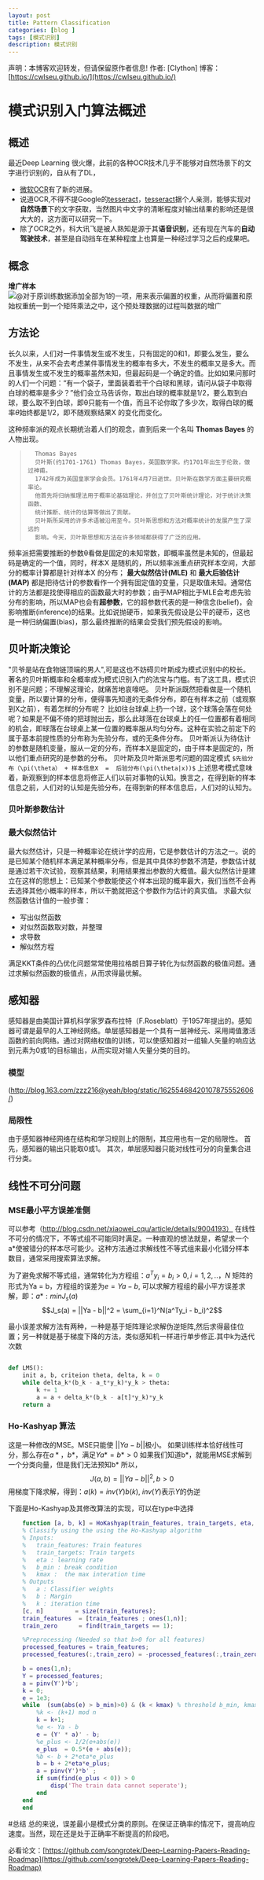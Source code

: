 ```yaml
---
layout: post
title: Pattern Classification
categories: [blog ]
tags: [模式识别]
description: 模式识别
---
```


声明：本博客欢迎转发，但请保留原作者信息! 
作者: [Clython]
博客： [https://cwlseu.github.io/](https://cwlseu.github.io/)

# 模式识别入门算法概述

## 概述

最近Deep Learning 很火爆，此前的各种OCR技术几乎不能够对自然场景下的文字进行识别的，自从有了DL，
* [微软OCR](http://www.csdn.net/article/2015-03-30/2824348)有了新的进展。
* 说道OCR,不得不提Google的[tesseract](http://code.google.com/p/tesseract-ocr/)，[tesseract](http://www.cs.cmu.edu/~antz/sarma_icse2009.pdf)据个人亲测，能够实现对**自然场景**下的文字获取，当然图片中文字的清晰程度对输出结果的影响还是很大大的，这方面可以研究一下。
* 除了OCR之外，科大讯飞是被人熟知是源于其**语音识别**，还有现在汽车的**自动驾驶技术**，甚至是自动挡车在某种程度上也算是一种经过学习之后的成果吧。

## 概念
**增广样本**  
![@对于原训练数据添加全部为1的一项，用来表示偏置的权重，从而将偏置和原始权重统一到一个矩阵乘法之中，这个预处理数据的过程叫数据的增广](../images/classifiction-pattern/1.jpg)

## 方法论

长久以来，人们对一件事情发生或不发生，只有固定的0和1，即要么发生，要么不发生，从来不会去考虑某件事情发生的概率有多大，不发生的概率又是多大。而且事情发生或不发生的概率虽然未知，但最起码是一个确定的值。比如如果问那时的人们一个问题：“有一个袋子，里面装着若干个白球和黑球，请问从袋子中取得白球的概率是多少？”他们会立马告诉你，取出白球的概率就是1/2，要么取到白球，要么取不到白球，即θ只能有一个值，而且不论你取了多少次，取得白球的概率$\theta$始终都是1/2，即不随观察结果X 的变化而变化。

这种频率派的观点长期统治着人们的观念，直到后来一个名叫 **Thomas Bayes** 的人物出现。

>		Thomas Bayes
>		贝叶斯(约1701-1761) Thomas Bayes，英国数学家。约1701年出生于伦敦，做过神甫。
>		1742年成为英国皇家学会会员。1761年4月7日逝世。贝叶斯在数学方面主要研究概率论。
>		他首先将归纳推理法用于概率论基础理论，并创立了贝叶斯统计理论，对于统计决策函数、
>		统计推断、统计的估算等做出了贡献。
>		贝叶斯所采用的许多术语被沿用至今。贝叶斯思想和方法对概率统计的发展产生了深远的
>		影响。今天，贝叶斯思想和方法在许多领域都获得了广泛的应用。


频率派把需要推断的参数θ看做是固定的未知常数，即概率虽然是未知的，但最起码是确定的一个值，同时，样本X 是随机的，所以频率派重点研究样本空间，大部分的概率计算都是针对样本X 的分布；
**最大似然估计(MLE)** 和 **最大后验估计(MAP)** 都是把待估计的参数看作一个拥有固定值的变量，只是取值未知。通常估计的方法都是找使得相应的函数最大时的参数；由于MAP相比于MLE会考虑先验分布的影响，所以MAP也会有**超参数**，它的超参数代表的是一种信念(belief)，会影响推断(inference)的结果。比如说抛硬币，如果我先假设是公平的硬币，这也是一种归纳偏置(bias)，那么最终推断的结果会受我们预先假设的影响。

## 贝叶斯决策论
"贝爷是站在食物链顶端的男人",可是这也不妨碍贝叶斯成为模式识别中的校长。著名的贝叶斯概率和全概率成为模式识别入门的法宝与门槛。有了这工具，模式识别不是问题；不理解这理论，就痛苦地哀嚎吧。
贝叶斯派既然把看做是一个随机变量，所以要计算的分布，便得事先知道的无条件分布，即在有样本之前（或观察到X之前），有着怎样的分布呢？
比如往台球桌上扔一个球，这个球落会落在何处呢？如果是不偏不倚的把球抛出去，那么此球落在台球桌上的任一位置都有着相同的机会，即球落在台球桌上某一位置的概率服从均匀分布。这种在实验之前定下的属于基本前提性质的分布称为先验分布，或的无条件分布。
贝叶斯派认为待估计的参数是随机变量，服从一定的分布，而样本X是固定的，由于样本是固定的，所以他们重点研究的是参数的分布。
贝叶斯及贝叶斯派思考问题的固定模式 `$先验分布（\pi(\theta） + 样本信息X  =  后验分布(\pi(\theta|x))$` 
上述思考模式意味着，新观察到的样本信息将修正人们以前对事物的认知。换言之，在得到新的样本信息之前，人们对的认知是先验分布，在得到新的样本信息后，人们对的认知为。

### 贝叶斯参数估计

### 最大似然估计
最大似然估计，只是一种概率论在统计学的应用，它是参数估计的方法之一。说的是已知某个随机样本满足某种概率分布，但是其中具体的参数不清楚，参数估计就是通过若干次试验，观察其结果，利用结果推出参数的大概值。最大似然估计是建立在这样的思想上：已知某个参数能使这个样本出现的概率最大，我们当然不会再去选择其他小概率的样本，所以干脆就把这个参数作为估计的真实值。
求最大似然函数估计值的一般步骤： 
* 写出似然函数
* 对似然函数取对数，并整理
* 求导数
* 解似然方程

满足KKT条件的凸优化问题常常使用拉格朗日算子转化为似然函数的极值问题。通过求解似然函数的极值点，从而求得最优解。

## 感知器
感知器是由美国计算机科学家罗森布拉特（F.Roseblatt）于1957年提出的。感知器可谓是最早的人工神经网络。单层感知器是一个具有一层神经元、采用阈值激活函数的前向网络。通过对网络权值的训练，可以使感知器对一组输人矢量的响应达到元素为0或1的目标输出，从而实现对输人矢量分类的目的。
### 模型
(http://blog.163.com/zzz216@yeah/blog/static/16255468420107875552606/)
### 局限性
由于感知器神经网络在结构和学习规则上的限制，其应用也有一定的局限性。
首先，感知器的输出只能取0或1。
其次，单层感知器只能对线性可分的向量集合进行分类。

## 线性不可分问题

### MSE最小平方误差准侧
可以参考（http://blog.csdn.net/xiaowei_cqu/article/details/9004193）
在线性不可分的情况下，不等式组不可能同时满足。一种直观的想法就是，希望求一个a*使被错分的样本尽可能少。这种方法通过求解线性不等式组来最小化错分样本数目，通常采用搜索算法求解。

为了避免求解不等式组，通常转化为方程组：$a^Ty_i = b_i >0, i = 1,2,..，N$
矩阵的形式为Ya = b，方程组的误差为$e = Ya - b$, 
可以求解方程组的最小平方误差求解，即：$a*: minJ_s(a)$
$$J_s(a) = ||Ya - b||^2 = \sum_{i=1}^N(a^Ty_i - b_i)^2$$

最小误差求解方法有两种，一种是基于矩阵理论求解伪逆矩阵,然后求得最佳位置；另一种就是基于梯度下降的方法，类似感知机一样进行单步修正.其中k为迭代次数

```python

def LMS():
	init a, b, criteion theta, delta, k = 0
	while delta_k*(b_k - a_t*y_k)*y_k > theta:
		k += 1
		a = a + delta_k*(b_k - a[t]*y_k)*y_k
	return a 
```

### Ho-Kashyap 算法
这是一种修改的MSE。MSE只能使 $||Ya-b||$极小。
如果训练样本恰好线性可分，那么存在$a*，b*$，满足$Ya*=b*>0$
如果我们知道b*，就能用MSE求解到一个分类向量，但是我们无法预知b*
所以，$$J(a,b)=||Ya-b||^2, b>0$$
用梯度下降求解，得到：$a(k)=inv(Y) b(k)$,  $inv(Y)$表示$Y$的伪逆

下面是Ho-Kashyap及其修改算法的实现，可以在type中选择

```matlab
	function [a, b, k] = HoKashyap(train_features, train_targets, eta, b_min, kmax)
	% Classify using the using the Ho-Kashyap algorithm
	% Inputs:
	% 	train_features: Train features
	%	train_targets: Train targets
	%	eta	: learning rate
	%	b_min : break condition
	%   kmax :  the max interation time
	% Outputs
	%   a : Classifier weights
	%   b : Margin
	%   k : iteration time
	[c, n]		   = size(train_features);
	train_features  = [train_features ; ones(1,n)];
	train_zero      = find(train_targets == 1);

	%Preprocessing (Needed so that b>0 for all features)
	processed_features = train_features;
	processed_features(:,train_zero) = -processed_features(:,train_zero);

	b = ones(1,n);
	Y = processed_features;
	a = pinv(Y')*b';
	k = 0;
	e = 1e3;
	while  (sum(abs(e) > b_min)>0) & (k < kmax) % threshold b_min, kmax
	    %k <- (k+1) mod n
	    k = k+1;
	    %e <- Ya - b
	    e = (Y' * a)' - b;
	    %e_plus <- 1/2(e+abs(e))
	    e_plus  = 0.5*(e + abs(e));
	    %b <- b + 2*eta*e_plus
	    b = b + 2*eta*e_plus;
	    a = pinv(Y')*b' ;
	    if sum(find(e_plus < 0)) > 0
	        disp('The train data cannot seperate');
	    end
	end
	end
```

#总结
总的来说，误差最小是模式分类的原则。在保证正确率的情况下，提高响应速度。当然，现在还是处于正确率不断提高的阶段吧。

必看论文：[https://github.com/songrotek/Deep-Learning-Papers-Reading-Roadmap](https://github.com/songrotek/Deep-Learning-Papers-Reading-Roadmap)
